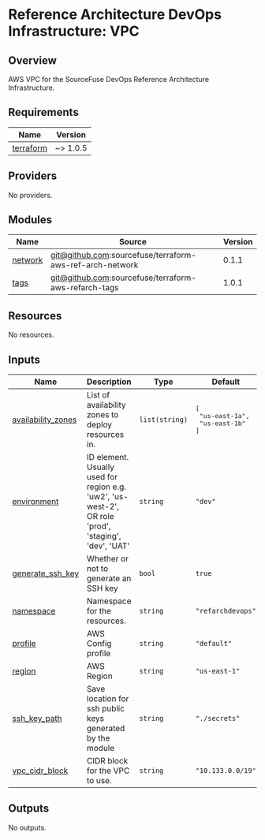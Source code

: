 # Reference Architecture DevOps Infrastructure: VPC  

## Overview

AWS VPC for the SourceFuse DevOps Reference Architecture Infrastructure.   

<!-- BEGINNING OF PRE-COMMIT-TERRAFORM DOCS HOOK -->
## Requirements

| Name | Version |
|------|---------|
| <a name="requirement_terraform"></a> [terraform](#requirement\_terraform) | ~> 1.0.5 |

## Providers

No providers.

## Modules

| Name | Source | Version |
|------|--------|---------|
| <a name="module_network"></a> [network](#module\_network) | git@github.com:sourcefuse/terraform-aws-ref-arch-network | 0.1.1 |
| <a name="module_tags"></a> [tags](#module\_tags) | git@github.com:sourcefuse/terraform-aws-refarch-tags | 1.0.1 |

## Resources

No resources.

## Inputs

| Name | Description | Type | Default | Required |
|------|-------------|------|---------|:--------:|
| <a name="input_availability_zones"></a> [availability\_zones](#input\_availability\_zones) | List of availability zones to deploy resources in. | `list(string)` | <pre>[<br>  "us-east-1a",<br>  "us-east-1b"<br>]</pre> | no |
| <a name="input_environment"></a> [environment](#input\_environment) | ID element. Usually used for region e.g. 'uw2', 'us-west-2', OR role 'prod', 'staging', 'dev', 'UAT' | `string` | `"dev"` | no |
| <a name="input_generate_ssh_key"></a> [generate\_ssh\_key](#input\_generate\_ssh\_key) | Whether or not to generate an SSH key | `bool` | `true` | no |
| <a name="input_namespace"></a> [namespace](#input\_namespace) | Namespace for the resources. | `string` | `"refarchdevops"` | no |
| <a name="input_profile"></a> [profile](#input\_profile) | AWS Config profile | `string` | `"default"` | no |
| <a name="input_region"></a> [region](#input\_region) | AWS Region | `string` | `"us-east-1"` | no |
| <a name="input_ssh_key_path"></a> [ssh\_key\_path](#input\_ssh\_key\_path) | Save location for ssh public keys generated by the module | `string` | `"./secrets"` | no |
| <a name="input_vpc_cidr_block"></a> [vpc\_cidr\_block](#input\_vpc\_cidr\_block) | CIDR block for the VPC to use. | `string` | `"10.133.0.0/19"` | no |

## Outputs

No outputs.
<!-- END OF PRE-COMMIT-TERRAFORM DOCS HOOK -->
